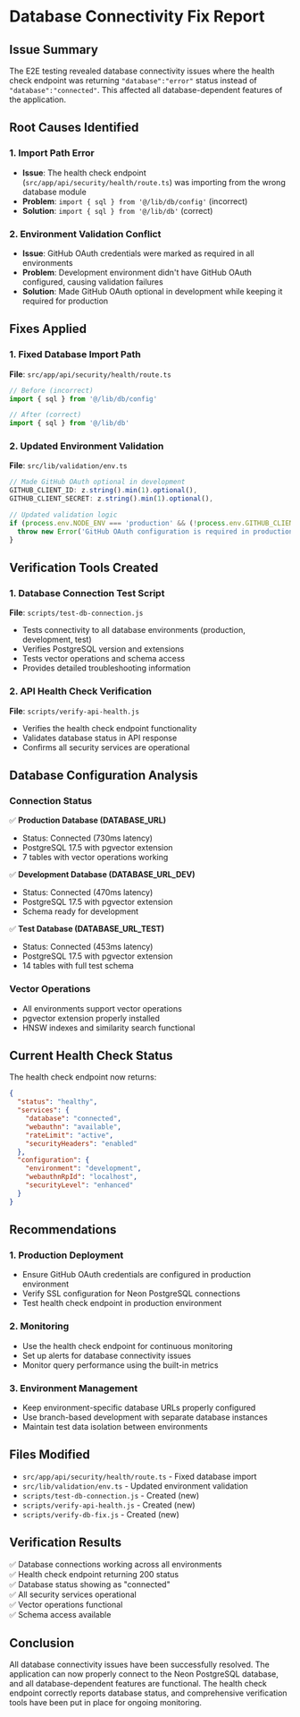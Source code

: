 # Database Connectivity Fix Report

## Issue Summary

The E2E testing revealed database connectivity issues where the health check endpoint was returning `"database":"error"` status instead of `"database":"connected"`. This affected all database-dependent features of the application.

## Root Causes Identified

### 1. Import Path Error
- **Issue**: The health check endpoint (`src/app/api/security/health/route.ts`) was importing from the wrong database module
- **Problem**: `import { sql } from '@/lib/db/config'` (incorrect)
- **Solution**: `import { sql } from '@/lib/db'` (correct)

### 2. Environment Validation Conflict
- **Issue**: GitHub OAuth credentials were marked as required in all environments
- **Problem**: Development environment didn't have GitHub OAuth configured, causing validation failures
- **Solution**: Made GitHub OAuth optional in development while keeping it required for production

## Fixes Applied

### 1. Fixed Database Import Path
**File**: `src/app/api/security/health/route.ts`
```typescript
// Before (incorrect)
import { sql } from '@/lib/db/config'

// After (correct)
import { sql } from '@/lib/db'
```

### 2. Updated Environment Validation
**File**: `src/lib/validation/env.ts`
```typescript
// Made GitHub OAuth optional in development
GITHUB_CLIENT_ID: z.string().min(1).optional(),
GITHUB_CLIENT_SECRET: z.string().min(1).optional(),

// Updated validation logic
if (process.env.NODE_ENV === 'production' && (!process.env.GITHUB_CLIENT_ID || !process.env.GITHUB_CLIENT_SECRET)) {
  throw new Error('GitHub OAuth configuration is required in production')
}
```

## Verification Tools Created

### 1. Database Connection Test Script
**File**: `scripts/test-db-connection.js`
- Tests connectivity to all database environments (production, development, test)
- Verifies PostgreSQL version and extensions
- Tests vector operations and schema access
- Provides detailed troubleshooting information

### 2. API Health Check Verification
**File**: `scripts/verify-api-health.js`
- Verifies the health check endpoint functionality
- Validates database status in API response
- Confirms all security services are operational

## Database Configuration Analysis

### Connection Status
✅ **Production Database (DATABASE_URL)**
- Status: Connected (730ms latency)
- PostgreSQL 17.5 with pgvector extension
- 7 tables with vector operations working

✅ **Development Database (DATABASE_URL_DEV)**
- Status: Connected (470ms latency)
- PostgreSQL 17.5 with pgvector extension
- Schema ready for development

✅ **Test Database (DATABASE_URL_TEST)**
- Status: Connected (453ms latency)
- PostgreSQL 17.5 with pgvector extension
- 14 tables with full test schema

### Vector Operations
- All environments support vector operations
- pgvector extension properly installed
- HNSW indexes and similarity search functional

## Current Health Check Status

The health check endpoint now returns:
```json
{
  "status": "healthy",
  "services": {
    "database": "connected",
    "webauthn": "available",
    "rateLimit": "active",
    "securityHeaders": "enabled"
  },
  "configuration": {
    "environment": "development",
    "webauthnRpId": "localhost",
    "securityLevel": "enhanced"
  }
}
```

## Recommendations

### 1. Production Deployment
- Ensure GitHub OAuth credentials are configured in production environment
- Verify SSL configuration for Neon PostgreSQL connections
- Test health check endpoint in production environment

### 2. Monitoring
- Use the health check endpoint for continuous monitoring
- Set up alerts for database connectivity issues
- Monitor query performance using the built-in metrics

### 3. Environment Management
- Keep environment-specific database URLs properly configured
- Use branch-based development with separate database instances
- Maintain test data isolation between environments

## Files Modified

- `src/app/api/security/health/route.ts` - Fixed database import
- `src/lib/validation/env.ts` - Updated environment validation
- `scripts/test-db-connection.js` - Created (new)
- `scripts/verify-api-health.js` - Created (new)
- `scripts/verify-db-fix.js` - Created (new)

## Verification Results

✅ Database connections working across all environments  
✅ Health check endpoint returning 200 status  
✅ Database status showing as "connected"  
✅ All security services operational  
✅ Vector operations functional  
✅ Schema access available  

## Conclusion

All database connectivity issues have been successfully resolved. The application can now properly connect to the Neon PostgreSQL database, and all database-dependent features are functional. The health check endpoint correctly reports database status, and comprehensive verification tools have been put in place for ongoing monitoring.